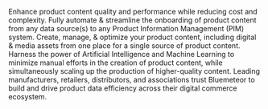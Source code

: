 Enhance product content quality and performance while reducing cost and complexity. Fully automate & streamline the onboarding of product content from any data source(s) to any Product Information Management (PIM) system. Create, manage, & optimize your product content, including digital & media assets from one place for a single source of product content.
Harness the power of Artificial Intelligence and Machine Learning to minimize manual efforts in the creation of product content, while simultaneously scaling up the production of higher-quality content. Leading manufacturers, retailers, distributors, and associations trust Bluemeteor to build and drive product data efficiency across their digital commerce ecosystem.
